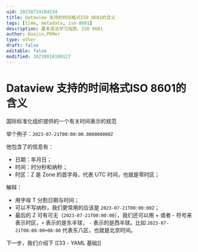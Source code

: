 ```yaml
---
uid: 20230724104534
title: Dataview 支持的时间格式ISO 8601的含义
tags: [time, metadata, iso-8601]
description: 基本语法学习指南，ISO 8601
author: Huajin,PKMer
type: other
draft: false
editable: false
modified: 20230810180127
---
```


#  Dataview 支持的时间格式ISO 8601的含义

国际标准化组织提供的一个有关时间表示的规范

举个例子：`2023-07-21T00:00:00.000000000Z`

他包含了的信息有：

- 日期：年月日；
- 时间：时分秒和纳秒；
- 时区：Z 是 Zone 的首字母，代表 UTC 时间，也就是零时区；

解释：

- 用字母 T 分割日期与时间；
- 可以不写纳秒，我们更常用的应该是 `2023-07-21T00:00:00Z`；
- 最后的 Z 可有可无（`2023-07-21T00:00:00`），我们还可以用 + 或者 - 符号来表示时区，`+` 表示的是东半球， `-` 表示的是西半球。比如 `2023-07-21T00:00:00+08:00` 代表东八区，也就是北京时间。

下一步，我们介绍下 [[33 - YAML 基础]]